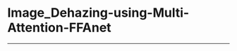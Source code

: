 # Image_Dehazing-using-Multi-Attention-FFAnet
 
---------------------------------------------------------------
